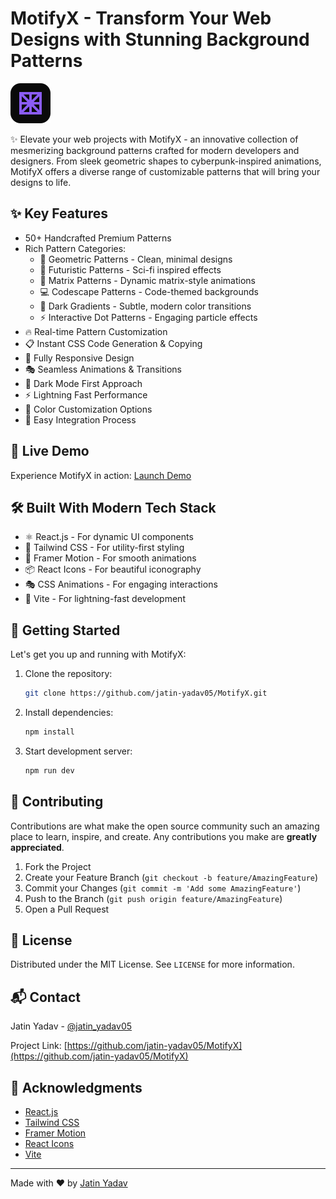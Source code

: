 # MotifyX - Transform Your Web Designs with Stunning Background Patterns

![MotifyX Logo](public/favicon.svg)

✨ Elevate your web projects with MotifyX - an innovative collection of mesmerizing background patterns crafted for modern developers and designers. From sleek geometric shapes to cyberpunk-inspired animations, MotifyX offers a diverse range of customizable patterns that will bring your designs to life.

## ✨ Key Features

- 50+ Handcrafted Premium Patterns
- Rich Pattern Categories:
  - 🔷 Geometric Patterns - Clean, minimal designs
  - 🚀 Futuristic Patterns - Sci-fi inspired effects
  - 👾 Matrix Patterns - Dynamic matrix-style animations
  - 💻 Codescape Patterns - Code-themed backgrounds
  - 🎨 Dark Gradients - Subtle, modern color transitions
  - ⚡ Interactive Dot Patterns - Engaging particle effects
- 🔥 Real-time Pattern Customization
- 📋 Instant CSS Code Generation & Copying
- 📱 Fully Responsive Design
- 🎭 Seamless Animations & Transitions
- 🌙 Dark Mode First Approach
- ⚡ Lightning Fast Performance
- 🎨 Color Customization Options
- 💾 Easy Integration Process

## 🚀 Live Demo

Experience MotifyX in action: [Launch Demo](https://jatin-yadav05.github.io/MotifyX/)

## 🛠️ Built With Modern Tech Stack

- ⚛️ React.js - For dynamic UI components
- 🎨 Tailwind CSS - For utility-first styling
- 💫 Framer Motion - For smooth animations
- 📦 React Icons - For beautiful iconography
- 🎭 CSS Animations - For engaging interactions
- 🔧 Vite - For lightning-fast development

## 🌟 Getting Started

Let's get you up and running with MotifyX:

1. Clone the repository:
   ```bash
   git clone https://github.com/jatin-yadav05/MotifyX.git
   ```

2. Install dependencies:
   ```bash
   npm install
   ```

3. Start development server:
   ```bash
   npm run dev
   ```

## 🤝 Contributing

Contributions are what make the open source community such an amazing place to learn, inspire, and create. Any contributions you make are **greatly appreciated**.

1. Fork the Project
2. Create your Feature Branch (`git checkout -b feature/AmazingFeature`)
3. Commit your Changes (`git commit -m 'Add some AmazingFeature'`)
4. Push to the Branch (`git push origin feature/AmazingFeature`)
5. Open a Pull Request

## 📝 License

Distributed under the MIT License. See `LICENSE` for more information.

## 📬 Contact

Jatin Yadav - [@jatin_yadav05](https://twitter.com/jatin_yadav05)

Project Link: [https://github.com/jatin-yadav05/MotifyX](https://github.com/jatin-yadav05/MotifyX)

## 🙏 Acknowledgments

* [React.js](https://reactjs.org/)
* [Tailwind CSS](https://tailwindcss.com/)
* [Framer Motion](https://www.framer.com/motion/)
* [React Icons](https://react-icons.github.io/react-icons/)
* [Vite](https://vitejs.dev/)

---

Made with ❤️ by [Jatin Yadav](https://github.com/jatin-yadav05)
